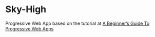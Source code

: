 # Sky-High
Progressive Web App based on the tutorial at <a href="https://www.smashingmagazine.com/2016/08/a-beginners-guide-to-progressive-web-apps/">A Beginner’s Guide To Progressive Web Apps</a>
